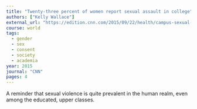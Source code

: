 ```yaml
---
title: "Twenty-three percent of women report sexual assault in college"
authors: ["Kelly Wallace"]
external_url: "https://edition.cnn.com/2015/09/22/health/campus-sexual-assault-new-large-survey/index.html"
course: world
tags:
  - gender
  - sex
  - consent
  - society
  - academia
year: 2015
journal: "CNN"
pages: 4
---
```


A reminder that sexual violence is quite prevalent in the human realm, even among the educated, upper classes.
